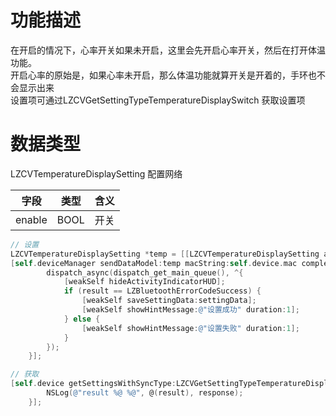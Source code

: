 <a name="739DD"></a>
# 功能描述
在开启的情况下，心率开关如果未开启，这里会先开启心率开关，然后在打开体温功能。<br />开启心率的原始是，如果心率未开启，那么体温功能就算开关是开着的，手环也不会显示出来<br />设置项可通过LZCVGetSettingTypeTemperatureDisplaySwitch 获取设置项

<a name="Vllul"></a>
# 数据类型
LZCVTemperatureDisplaySetting 配置网络

| 字段 | 类型 | 含义 |
| --- | --- | --- |
| enable | BOOL | 开关<br /> |


```objectivec
// 设置
LZCVTemperatureDisplaySetting *temp = [[LZCVTemperatureDisplaySetting alloc] init];
[self.deviceManager sendDataModel:temp macString:self.device.mac completion:^(LZBluetoothErrorCode result, id resp) {
        dispatch_async(dispatch_get_main_queue(), ^{
            [weakSelf hideActivityIndicatorHUD];
            if (result == LZBluetoothErrorCodeSuccess) {
                [weakSelf saveSettingData:settingData];
                [weakSelf showHintMessage:@"设置成功" duration:1];
            } else {
                [weakSelf showHintMessage:@"设置失败" duration:1];
            }
        });
    }];

// 获取
[self.device getSettingsWithSyncType:LZCVGetSettingTypeTemperatureDisplaySwitch completion:^(LZBluetoothErrorCode result, id  _Nullable response) {
        NSLog(@"result %@ %@", @(result), response);
    }];

```

